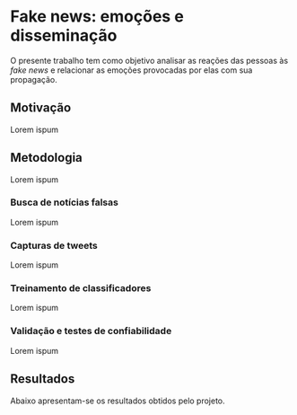 # Fake news: emoções e disseminação

O presente trabalho tem como objetivo analisar as reações das pessoas às _fake news_ e relacionar as emoções provocadas por elas com sua propagação.

## Motivação

Lorem ispum

## Metodologia

Lorem ispum

### Busca de notícias falsas

Lorem ispum

### Capturas de tweets

Lorem ispum

### Treinamento de classificadores

Lorem ispum

### Validação e testes de confiabilidade

Lorem ispum

## Resultados

Abaixo apresentam-se os resultados obtidos pelo projeto.